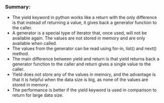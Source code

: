 ### Summary:

- The yield keyword in python works like a return with the only difference is that instead of returning a value, it gives back a generator function to the caller.
- A generator is a special type of iterator that, once used, will not be available again. The values are not stored in memory and are only available when called.
- The values from the generator can be read using for-in, list() and next() method.
- The main difference between yield and return is that yield returns back a generator function to the caller and return gives a single value to the caller.
- Yield does not store any of the values in memory, and the advantage is that it is helpful when the data size is big, as none of the values are stored in memory.
- The performance is better if the yield keyword is used in comparison to return for large data size.